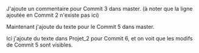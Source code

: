 
J'ajoute un commentaire pour Commit 3 dans master.
(à noter que la ligne ajoutée en Commit 2 n'existe pas ici)

Maintenant j'ajoute du texte pour le Commit 5 dans master.

Ici j'ajoute du texte dans Projet_2 pour Commit 6, et on voit que les modifs de Commit 5 sont visibles.
